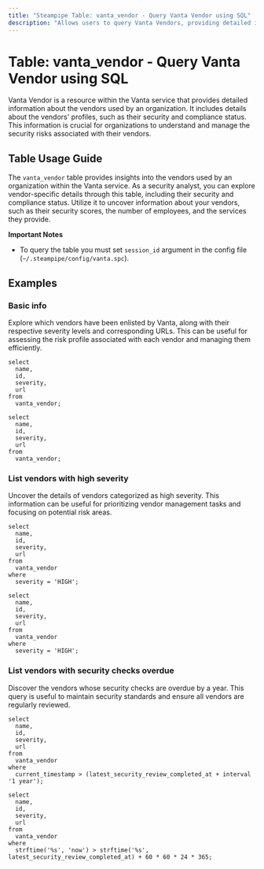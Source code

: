 ```yaml
---
title: "Steampipe Table: vanta_vendor - Query Vanta Vendor using SQL"
description: "Allows users to query Vanta Vendors, providing detailed information about the vendors' profiles, including their security and compliance status."
---
```


# Table: vanta_vendor - Query Vanta Vendor using SQL

Vanta Vendor is a resource within the Vanta service that provides detailed information about the vendors used by an organization. It includes details about the vendors' profiles, such as their security and compliance status. This information is crucial for organizations to understand and manage the security risks associated with their vendors.

## Table Usage Guide

The `vanta_vendor` table provides insights into the vendors used by an organization within the Vanta service. As a security analyst, you can explore vendor-specific details through this table, including their security and compliance status. Utilize it to uncover information about your vendors, such as their security scores, the number of employees, and the services they provide.

**Important Notes**
- To query the table you must set `session_id` argument in the config file (`~/.steampipe/config/vanta.spc`).

## Examples

### Basic info
Explore which vendors have been enlisted by Vanta, along with their respective severity levels and corresponding URLs. This can be useful for assessing the risk profile associated with each vendor and managing them efficiently.

```sql+postgres
select
  name,
  id,
  severity,
  url
from
  vanta_vendor;
```

```sql+sqlite
select
  name,
  id,
  severity,
  url
from
  vanta_vendor;
```

### List vendors with high severity
Uncover the details of vendors categorized as high severity. This information can be useful for prioritizing vendor management tasks and focusing on potential risk areas.

```sql+postgres
select
  name,
  id,
  severity,
  url
from
  vanta_vendor
where
  severity = 'HIGH';
```

```sql+sqlite
select
  name,
  id,
  severity,
  url
from
  vanta_vendor
where
  severity = 'HIGH';
```

### List vendors with security checks overdue
Discover the vendors whose security checks are overdue by a year. This query is useful to maintain security standards and ensure all vendors are regularly reviewed.

```sql+postgres
select
  name,
  id,
  severity,
  url
from
  vanta_vendor
where
  current_timestamp > (latest_security_review_completed_at + interval '1 year');
```

```sql+sqlite
select
  name,
  id,
  severity,
  url
from
  vanta_vendor
where
  strftime('%s', 'now') > strftime('%s', latest_security_review_completed_at) + 60 * 60 * 24 * 365;
```